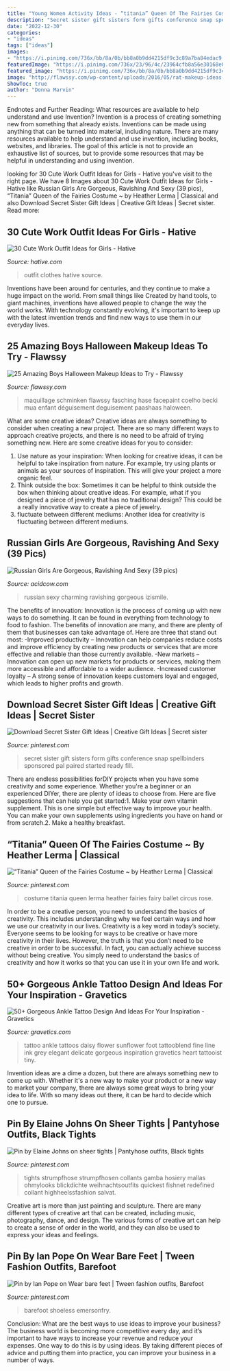 ```yaml
---
title: "Young Women Activity Ideas - “titania” Queen Of The Fairies Costume ~ By Heather Lerma"
description: "Secret sister gift sisters form gifts conference snap spellbinders sponsored pal paired started ready fill"
date: "2022-12-30"
categories:
- "ideas"
tags: ["ideas"]
images:
- "https://i.pinimg.com/736x/bb/8a/0b/bb8a0b9dd4215df9c3c89a7ba84edac9.jpg"
featuredImage: "https://i.pinimg.com/736x/23/96/4c/23964cfb8a56e30168e0658b507e84c3.jpg"
featured_image: "https://i.pinimg.com/736x/bb/8a/0b/bb8a0b9dd4215df9c3c89a7ba84edac9.jpg"
image: "http://flawssy.com/wp-content/uploads/2016/05/rat-makeup-ideas-for-boy-at-haloween.jpg"
ShowToc: true
author: "Donna Marvin"
---
```



Endnotes and Further Reading: What resources are available to help understand and use Invention?
Invention is a process of creating something new from something that already exists. Inventions can be made using anything that can be turned into material, including nature. There are many resources available to help understand and use invention, including books, websites, and libraries. The goal of this article is not to provide an exhaustive list of sources, but to provide some resources that may be helpful in understanding and using invention.

	

		
looking for 30 Cute Work Outfit Ideas for Girls - Hative you've visit to the right page. We have 8 Images about 30 Cute Work Outfit Ideas for Girls - Hative like Russian Girls Are Gorgeous, Ravishing And Sexy (39 pics), “Titania” Queen of the Fairies Costume ~ by Heather Lerma | Classical and also Download Secret Sister Gift Ideas | Creative Gift Ideas | Secret sister. Read more:
		
    
## 30 Cute Work Outfit Ideas For Girls - Hative

<img loading=lazy src="https://hative.com/wp-content/uploads/2015/02/work-outfit-ideas/2-cute-work-outfit-ideas-for-girls.jpg" onerror="this.onerror=null;this.src='https://tse4.mm.bing.net/th?id=OIP.aUaQlZhrYSzlL2ysEzIY7AHaLH&amp;pid=15.1';" alt="30 Cute Work Outfit Ideas for Girls - Hative">

_Source: hative.com_

>outfit clothes hative source. 

	

Inventions have been around for centuries, and they continue to make a huge impact on the world. From small things like Created by hand tools, to giant machines, inventions have allowed people to change the way the world works. With technology constantly evolving, it's important to keep up with the latest invention trends and find new ways to use them in our everyday lives.

    
## 25 Amazing Boys Halloween Makeup Ideas To Try - Flawssy

<img loading=lazy src="http://flawssy.com/wp-content/uploads/2016/05/rat-makeup-ideas-for-boy-at-haloween.jpg" onerror="this.onerror=null;this.src='https://tse1.mm.bing.net/th?id=OIP.drIJAtEZiz2I__hvA8YkZQHaJ4&amp;pid=15.1';" alt="25 Amazing Boys Halloween Makeup Ideas to Try - Flawssy">

_Source: flawssy.com_

>maquillage schminken flawssy fasching hase facepaint coelho becki mua enfant déguisement deguisement paashaas haloween. 

	

What are some creative ideas?
Creative ideas are always something to consider when creating a new project. There are so many different ways to approach creative projects, and there is no need to be afraid of trying something new. Here are some creative ideas for you to consider: 
1. Use nature as your inspiration: When looking for creative ideas, it can be helpful to take inspiration from nature. For example, try using plants or animals as your sources of inspiration. This will give your project a more organic feel. 
2. Think outside the box: Sometimes it can be helpful to think outside the box when thinking about creative ideas. For example, what if you designed a piece of jewelry that has no traditional design? This could be a really innovative way to create a piece of jewelry. 
3. fluctuate between different mediums: Another idea for creativity is fluctuating between different mediums.

    
## Russian Girls Are Gorgeous, Ravishing And Sexy (39 Pics)

<img loading=lazy src="https://cdn.acidcow.com/pics/20160129/russian_girls_16.jpg" onerror="this.onerror=null;this.src='https://tse1.mm.bing.net/th?id=OIP.3rAIwd_jeks7S-DkUY77mAHaKM&amp;pid=15.1';" alt="Russian Girls Are Gorgeous, Ravishing And Sexy (39 pics)">

_Source: acidcow.com_

>russian sexy charming ravishing gorgeous izismile. 

	

The benefits of innovation:
Innovation is the process of coming up with new ways to do something. It can be found in everything from technology to food to fashion. The benefits of innovation are many, and there are plenty of them that businesses can take advantage of. Here are three that stand out most: 
-Improved productivity – Innovation can help companies reduce costs and improve efficiency by creating new products or services that are more effective and reliable than those currently available.
-New markets – Innovation can open up new markets for products or services, making them more accessible and affordable to a wider audience.
-Increased customer loyalty – A strong sense of innovation keeps customers loyal and engaged, which leads to higher profits and growth.

    
## Download Secret Sister Gift Ideas | Creative Gift Ideas | Secret Sister

<img loading=lazy src="https://i.pinimg.com/736x/bb/8a/0b/bb8a0b9dd4215df9c3c89a7ba84edac9.jpg" onerror="this.onerror=null;this.src='https://tse1.mm.bing.net/th?id=OIP.dN-_B8oRaLMZ1hb7rIb13gHaJ3&amp;pid=15.1';" alt="Download Secret Sister Gift Ideas | Creative Gift Ideas | Secret sister">

_Source: pinterest.com_

>secret sister gift sisters form gifts conference snap spellbinders sponsored pal paired started ready fill. 

	

There are endless possibilities forDIY projects when you have some creativity and some experience. Whether you're a beginner or an experienced DIYer, there are plenty of ideas to choose from. Here are five suggestions that can help you get started:1. Make your own vitamin supplement. This is one simple but effective way to improve your health. You can make your own supplements using ingredients you have on hand or from scratch.2. Make a healthy breakfast.

    
## “Titania” Queen Of The Fairies Costume ~ By Heather Lerma | Classical

<img loading=lazy src="https://i.pinimg.com/736x/e2/8f/b7/e28fb7766e920b9c79f5ce91497bc0f8.jpg" onerror="this.onerror=null;this.src='https://tse3.mm.bing.net/th?id=OIP.enH4Jw8fW2SfbOPmVgGA2gHaLB&amp;pid=15.1';" alt="“Titania” Queen of the Fairies Costume ~ by Heather Lerma | Classical">

_Source: pinterest.com_

>costume titania queen lerma heather fairies fairy ballet circus rose. 

	

In order to be a creative person, you need to understand the basics of creativity. This includes understanding why we feel certain ways and how we use our creativity in our lives.
Creativity is a key word in today’s society. Everyone seems to be looking for ways to be creative or have more creativity in their lives. However, the truth is that you don’t need to be creative in order to be successful. In fact, you can actually achieve success without being creative. You simply need to understand the basics of creativity and how it works so that you can use it in your own life and work.

    
## 50+ Gorgeous Ankle Tattoo Design And Ideas For Your Inspiration - Gravetics

<img loading=lazy src="http://www.gravetics.com/wp-content/uploads/2016/11/daisy.jpg" onerror="this.onerror=null;this.src='https://tse3.mm.bing.net/th?id=OIP.nqoBUGVIaWz-Yd5KAB8fFgHaHa&amp;pid=15.1';" alt="50+ Gorgeous Ankle Tattoo Design And Ideas For Your Inspiration - Gravetics">

_Source: gravetics.com_

>tattoo ankle tattoos daisy flower sunflower foot tattooblend fine line ink grey elegant delicate gorgeous inspiration gravetics heart tattooist tiny. 

	

Invention ideas are a dime a dozen, but there are always something new to come up with. Whether it's a new way to make your product or a new way to market your company, there are always some great ways to bring your idea to life. With so many ideas out there, it can be hard to decide which one to pursue.

    
## Pin By Elaine Johns On Sheer Tights | Pantyhose Outfits, Black Tights

<img loading=lazy src="https://i.pinimg.com/736x/23/96/4c/23964cfb8a56e30168e0658b507e84c3.jpg" onerror="this.onerror=null;this.src='https://tse4.mm.bing.net/th?id=OIP.zjxhUmZu3wQLYbJY0dY28wHaLH&amp;pid=15.1';" alt="Pin by Elaine Johns on sheer tights | Pantyhose outfits, Black tights">

_Source: pinterest.com_

>tights strumpfhose strumpfhosen collants gamba hosiery mallas ohmylooks blickdichte weihnachtsoutfits quickest fishnet redefined collant highheelssfashion salvat. 

	

Creative art is more than just painting and sculpture. There are many different types of creative art that can be created, including music, photography, dance, and design. The various forms of creative art can help to create a sense of order in the world, and they can also be used to express your ideas and feelings.

    
## Pin By Ian Pope On Wear Bare Feet | Tween Fashion Outfits, Barefoot

<img loading=lazy src="https://i.pinimg.com/736x/8e/cd/0b/8ecd0b00c5c70875b1610f390d16b557.jpg" onerror="this.onerror=null;this.src='https://tse4.mm.bing.net/th?id=OIP.OKrgPes61ZrezIKcv6G0ogAAAA&amp;pid=15.1';" alt="Pin by Ian Pope on Wear bare feet | Tween fashion outfits, Barefoot">

_Source: pinterest.com_

>barefoot shoeless emersonfry. 

	

Conclusion: What are the best ways to use ideas to improve your business?
The business world is becoming more competitive every day, and it’s important to have ways to increase your revenue and reduce your expenses. One way to do this is by using ideas. By taking different pieces of advice and putting them into practice, you can improve your business in a number of ways.

